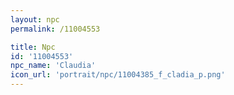 ```yaml
---
layout: npc
permalink: /11004553

title: Npc
id: '11004553'
npc_name: 'Claudia'
icon_url: 'portrait/npc/11004385_f_cladia_p.png'
---
```

